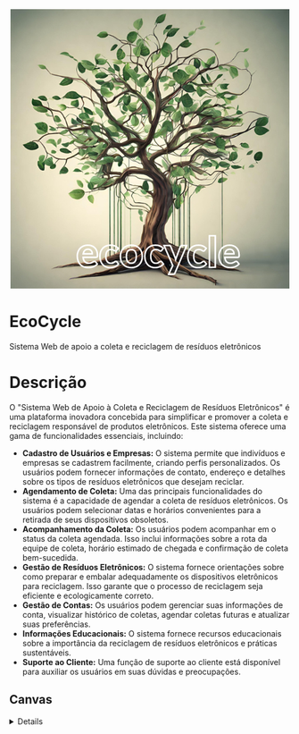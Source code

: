 
<div align="center">
  <img src="https://github.com/ronaldllima/Projeto-EcoCycle/blob/main/ecoCycle.png">
</div>

<div align="left">
  <h1>EcoCycle</h1> 
  Sistema Web de apoio a coleta e reciclagem de resíduos eletrônicos
</div>

<div align="left">
  <h1>Descrição</h1>
  <p>O "Sistema Web de Apoio à Coleta e Reciclagem de Resíduos Eletrônicos" é uma plataforma inovadora concebida para simplificar e promover a coleta e reciclagem responsável de produtos eletrônicos. Este sistema oferece uma gama de funcionalidades essenciais, incluindo: 
</p>
  <ul>
    <li>
      <b>Cadastro de Usuários e Empresas:</b> O sistema permite que indivíduos e empresas se cadastrem facilmente, criando perfis personalizados. Os usuários podem fornecer informações de contato, endereço e detalhes sobre os tipos de resíduos eletrônicos que desejam reciclar.
    </li>
    <li>
     <b>Agendamento de Coleta:</b> Uma das principais funcionalidades do sistema é a capacidade de agendar a coleta de resíduos eletrônicos. Os usuários podem selecionar datas e horários convenientes para a retirada de seus dispositivos obsoletos.
    </li>
    <li>
      <b>Acompanhamento da Coleta:</b> Os usuários podem acompanhar em o status da coleta agendada. Isso inclui informações sobre a rota da equipe de coleta, horário estimado de chegada e confirmação de coleta bem-sucedida.
    </li>
    <li>
      <b>Gestão de Resíduos Eletrônicos:</b> O sistema fornece orientações sobre como preparar e embalar adequadamente os dispositivos eletrônicos para reciclagem. Isso garante que o processo de reciclagem seja eficiente e ecologicamente correto.
    </li>
    <li>
      <b>Gestão de Contas:</b> Os usuários podem gerenciar suas informações de conta, visualizar histórico de coletas, agendar coletas futuras e atualizar suas preferências.
    </li>
    <li>
      <b>Informações Educacionais:</b> O sistema fornece recursos educacionais sobre a importância da reciclagem de resíduos eletrônicos e práticas sustentáveis.
    </li>
    <li>
      <b>Suporte ao Cliente:</b> Uma função de suporte ao cliente está disponível para auxiliar os usuários em suas dúvidas e preocupações.
    </li>
  </ul>
</div>


##  Canvas
<details>
  
  ![Canvas](canvas.png)
  
</details>

<!---
# Apresentação
<details>

O EcoCycle é muito mais do que um sistema web de coleta e reciclagem de produtos eletrônicos; é uma poderosa plataforma que nos impulsiona rumo a um futuro mais verde e sustentável. Em um mundo onde a preservação do meio ambiente tornou-se uma prioridade inegociável, nossa missão é proporcionar uma solução inovadora para enfrentar o desafio crescente do descarte inadequado de resíduos eletrônicos.
Ao longo dos anos, testemunhamos o impacto negativo do descarte irresponsável de produtos eletrônicos: poluição do solo, contaminação de rios e danos à saúde pública. Reconhecendo a urgência dessa questão, o EcoCycle nasceu para ser parte da mudança. Nossa visão é construir um mundo em que a reciclagem e o reaproveitamento de materiais se tornem parte intrínseca da nossa cultura.
O que nos diferencia é o compromisso com a simplicidade e a eficiência. O EcoCycle foi projetado para ser intuitivo e acessível a todos, desde indivíduos que desejam descartar seus dispositivos eletrônicos antigos até empresas que buscam adotar práticas sustentáveis. Com apenas alguns cliques, nossos usuários podem localizar pontos de coleta próximos, aprender sobre os produtos aceitos e seus processos de reciclagem, e acompanhar o impacto positivo de suas ações no meio ambiente.
Nosso sistema é movido pelo poder da informação e da conscientização. Acreditamos que ao fornecer informações detalhadas sobre a importância da reciclagem, os impactos negativos do descarte inadequado e os benefícios da economia circular, estamos capacitando nossos usuários a fazerem escolhas responsáveis e sustentáveis. O EcoCycle é mais do que uma plataforma, é uma jornada de transformação ambiental.
Contamos com uma equipe dedicada e engajada que trabalha incansavelmente para aprimorar o sistema e fortalecer parcerias com empresas de coleta e órgãos governamentais. Nossos stakeholders são essenciais para o sucesso dessa empreitada, e juntos formamos uma comunidade comprometida em fazer a diferença.
Ao escolher o EcoCycle, você não apenas contribui para a preservação do meio ambiente, mas também se torna um agente ativo de mudança. Juntos, podemos criar um mundo onde a coleta e reciclagem de produtos eletrônicos sejam práticas comuns e essenciais. Vamos caminhar juntos rumo a um futuro mais limpo, sustentável e promissor.
Seja bem-vindo ao EcoCycle - onde sustentabilidade, inovação e consciência ambiental se encontram para moldar um mundo melhor para as gerações futuras. Junte-se a nós nessa jornada e faça parte dessa revolução verde!
EcoCycle: Contribuindo para um Mundo Mais Sustentável!

</details>

## Declaração de Escopo do Projeto 
<details>

### Título: EcoCycle

Descrição: O projeto consiste na criação de um sistema web que permita a coleta e reciclagem de produtos eletrônicos de forma segura e sustentável. O sistema será acessível por meio de um site, onde os usuários poderão se cadastrar, informar dados dos produtos eletrônicos que desejam descartar, agendar a coleta e acompanhar o status do processo de coleta e reciclagem.

Patrocinador (Cliente): Empresa de reciclagem de produtos eletrônicos "ReciclaTech Ltda."

## Equipe:
- Gerente de Projeto
- Analista de Requisitos
- Designer de Interfaces
- Desenvolvedores Web
- Testadores de Qualidade

## Objetivos:
- Criar um sistema web para coleta e reciclagem de produtos eletrônicos de forma segura e sustentável;
- Permitir o cadastro e o agendamento de coleta pelos usuários;
- Facilitar o acompanhamento do processo de coleta e reciclagem pelos usuários;
- Contribuir para a preservação do meio ambiente por meio da reciclagem adequada de produtos eletrônicos;

## Justificativa: 
A crescente produção de lixo eletrônico tem se tornado um grande problema ambiental em todo o mundo, e a reciclagem adequada desses produtos é fundamental para a preservação do meio ambiente. O sistema web de coleta e reciclagem de produtos eletrônicos tem como objetivo contribuir para a solução desse problema, tornando o processo de descarte mais fácil, seguro e sustentável.

## Fatores de sucesso:
- Funcionamento adequado do sistema web, sem falhas ou erros;
- Coleta e reciclagem efetiva dos produtos eletrônicos cadastrados pelos usuários;
- Satisfação dos usuários com o sistema.



## Restrições:
- Disponibilidade limitada de recursos financeiros para o desenvolvimento do projeto;
- Prazo limitado para a conclusão do projeto.

## Premissas:
- Os usuários serão responsáveis por fornecer informações corretas e precisas sobre os produtos eletrônicos que desejam descartar;
- A empresa de reciclagem de produtos eletrônicos ReciclaTech Ltda. será responsável pelo processo de reciclagem dos produtos coletados.

## Exclusões específicas:
- Não será feita a coleta de produtos eletrônicos fora do território nacional;
- Não serão aceitos produtos eletrônicos em mau estado de conservação.

## Entregas principais:
- Documentação de requisitos do sistema web;
- Design de interfaces do sistema web;
- Código fonte do sistema web;
- Testes de qualidade do sistema web.
- Orçamento previsto: R$ 150.000,00

## Marcos principais:
- Conclusão da documentação de requisitos: 15/06/2023
- Conclusão do design de interfaces: 30/06/2023
- Conclusão do desenvolvimento do sistema web: 30/09/2023
- onclusão dos testes de qualidade: 15/10/2023
- Lançamento do sistema web: 01/11/2023

## Critérios de aceitação do projeto:
- O desenvolvimento do aplicativo web deverá ser concluído no prazo de 12 meses estipulado.
- O aplicativo web deverá atender a todos os critérios definidos na documentação de requisitos.
- O aplicativo web deverá oferecer recursos para o gerenciamento de registros de usuários, empresas parceiras, produtos eletrônicos, pontos de coleta e informações de   reciclagem.
- O aplicativo web deverá permitir que os usuários agendem a coleta de produtos eletrônicos e visualizem os pontos de coleta mais próximos.
- O aplicativo web deverá fornecer relatórios precisos sobre a quantidade de produtos coletados e reciclados.
- O aplicativo web deverá possuir uma interface intuitiva e de fácil utilização para os usuários.
- A segurança do aplicativo web deverá ser uma prioridade para garantir a proteção dos dados de usuários e empresas parceiras.
- O aplicativo web deverá ser escalável para suportar uma grande quantidade de usuários e empresas parceiras.
- O aplicativo web deverá estar em conformidade com todas as leis e regulamentações ambientais aplicáveis.
- Antes do lançamento, o aplicativo web deverá passar por testes abrangentes para assegurar sua funcionalidade e qualidade.
  
</details>

## Governança ambiental, social e corporativa "ESG"
<details>
  
### Ambiental (E - Environmental):
Eficiência Energética: Certifique-se de que o sistema seja desenvolvido de forma eficiente em termos de energia, minimizando o consumo de recursos e reduzindo a pegada de carbono.
Impacto Ambiental: Avalie e minimize o impacto ambiental do sistema, especialmente em relação ao consumo de energia e ao uso de materiais.
Reciclagem Eletrônica: Promova ativamente a reciclagem eletrônica entre os usuários, destacando os benefícios ambientais da ação.

### Social (S - Social):
Inclusão e Acessibilidade: Garanta que o sistema seja acessível a todos, independentemente de suas habilidades, necessidades especiais ou origens culturais.
Diversidade e Igualdade: Promova uma cultura de diversidade e inclusão em toda a equipe de projeto e em suas práticas de contratação.
Impacto Social Positivo: Considere como o sistema pode ter um impacto positivo nas comunidades locais e nas partes interessadas.

### Governança (G - Governance):
Transparência: Mantenha uma comunicação transparente com todas as partes interessadas sobre o progresso do projeto, seus objetivos e seu impacto.
Ética Empresarial: Garanta que todas as atividades do projeto estejam em conformidade com os mais altos padrões éticos e legais.
Gestão de Riscos: Implemente uma sólida gestão de riscos que identifique e aborde questões de conformidade, segurança e integridade de dados.
</details>



## Stakeholders do Projeto:
<details>
  
1. Cliente/Patrocinador: Empresa de reciclagem de produtos eletrônicos "ReciclaTech Ltda.", responsável por fornecer os recursos financeiros para o desenvolvimento do projeto e interessada em implementar o sistema web de coleta e reciclagem.
2. Usuários: Indivíduos e empresas que desejam descartar corretamente produtos eletrônicos. Eles utilizarão o sistema web para cadastrar os produtos, agendar a coleta e acompanhar o processo de reciclagem.
3. Equipe de Desenvolvimento: Engloba gerente de projeto, analista de requisitos, designer de interfaces, desenvolvedores web e testadores de qualidade. Eles são responsáveis por desenvolver, testar e implementar o sistema web.
4. Parceiros de Coleta: Empresas ou organizações que serão responsáveis pela coleta dos produtos eletrônicos agendados pelos usuários. Podem incluir empresas de logística ou serviços de reciclagem.
5. Gestores Ambientais: Representantes de órgãos governamentais ou organizações ambientais envolvidas na regulamentação e fiscalização da coleta e reciclagem de produtos eletrônicos.
6. Instituições de Caridade: Entidades que poderão receber as doações dos pontos obtidos pelos usuários por meio do descarte correto de produtos eletrônicos. Essas instituições podem beneficiar-se das doações recebidas.
7. Fornecedores de Hardware e Software: Empresas ou fornecedores de tecnologia que possam fornecer os recursos necessários para a infraestrutura e hospedagem do sistema web.
8. Sociedade e Meio Ambiente: Stakeholders indiretos que são afetados positivamente pelo projeto, pois a correta coleta e reciclagem de produtos eletrônicos contribui para a preservação ambiental e redução de resíduos.
  
</details>


## A Política Nacional de Resíduos Sólidos:
<details>
  
>A Política Nacional de Resíduos Sólidos (Lei nº 12.305/2010) é uma legislação brasileira que estabelece diretrizes e responsabilidades para a gestão adequada dos resíduos sólidos, incluindo os produtos eletrônicos. A PNRS tem como objetivo principal promover a preservação da saúde pública, da qualidade ambiental e o desenvolvimento sustentável.

### A PNRS estabelece diversas diretrizes e instrumentos que são relevantes para o projeto de coleta e reciclagem de produtos eletrônicos. Alguns pontos importantes incluem:
1. Responsabilidade Compartilhada: A PNRS estabelece que a responsabilidade pelo ciclo de vida dos produtos e embalagens é compartilhada entre fabricantes, importadores, distribuidores, comerciantes, consumidores e o poder público. Isso significa que os fabricantes e importadores de produtos eletrônicos têm a responsabilidade de estruturar e implementar sistemas de logística reversa, visando a coleta e reciclagem adequada desses produtos após o seu descarte pelos consumidores.
2. Logística Reversa: A PNRS estabelece a obrigatoriedade da implementação da logística reversa para produtos eletrônicos. Isso significa que os fabricantes e importadores têm a responsabilidade de criar e disponibilizar sistemas de coleta e reciclagem para esses produtos, garantindo que eles sejam adequadamente destinados após o descarte pelo usuário final.
3. Planos de Gerenciamento de Resíduos Sólidos: A PNRS prevê que os municípios e o Distrito Federal elaborem seus Planos de Gerenciamento de Resíduos Sólidos, que devem incluir ações e metas para a coleta seletiva, a destinação adequada dos resíduos e a promoção da inclusão social e cooperativas de catadores. Esses planos são importantes para garantir a integração do projeto de coleta e reciclagem de produtos eletrônicos dentro do contexto da gestão dos resíduos sólidos localmente.
### Além da PNRS, é importante considerar outras leis e regulamentações aplicáveis ao projeto, como:
1. Lei de Crimes Ambientais (Lei nº 9.605/1998): Estabelece sanções penais e administrativas para condutas lesivas ao meio ambiente, incluindo o descarte inadequado de resíduos sólidos e produtos eletrônicos.
2. Normas Técnicas ABNT: A Associação Brasileira de Normas Técnicas (ABNT) possui normas relacionadas à gestão ambiental, resíduos sólidos e logística reversa, que podem ser utilizadas como referência para o desenvolvimento do sistema web.
3. Regulamentações estaduais e municipais: É importante considerar as leis e regulamentos específicos de cada estado e município onde o projeto será implementado, pois podem existir normas adicionais ou particularidades regionais relacionadas à gestão de resíduos sólidos.
   
</details>


## Sistema Web de apoio a coleta e reciclagem de produtos eletrônicos
<details>
  
### Documentação de Requisitos para o Sistema Web de Coleta e Reciclagem de Produtos Eletrônicos:

> - Requisito: Cadastro de usuários
Categoria: Funcional
Descrição: O sistema deve permitir que usuários se cadastrem informando dados como nome, endereço, e-mail e senha para acesso ao sistema.
Prioridade: Alta

> - Requisito: Cadastro de produtos eletrônicos
Categoria: Funcional
Descrição: O sistema deve permitir que usuários cadastrados informem dados dos produtos eletrônicos que desejam descartar, como marca, modelo, ano de fabricação e condições do produto.
Prioridade: Alta

> - Requisito: Agendamento de coleta
Categoria: Funcional
Descrição: O sistema deve permitir que usuários agendem a coleta dos produtos eletrônicos cadastrados, informando a data, horário e local da coleta.
Prioridade: Média

> - Requisito: Rastreamento da coleta
Categoria: Funcional
Descrição: O sistema deve permitir que usuários acompanhem o status da coleta dos produtos eletrônicos agendados, desde o momento do agendamento até a conclusão da coleta.
Prioridade: Média

> - Requisito: Pontuação por descarte correto
Categoria: Funcional
Descrição: O sistema deve atribuir pontos aos usuários que descartarem corretamente os produtos eletrônicos, que poderão ser utilizados em benefício próprio ou em doações a instituições de caridade.
Prioridade: Baixa

> - Requisito: Relatórios de coleta e reciclagem
Categoria: Não Funcional
Descrição: O sistema deve permitir a geração de relatórios sobre a quantidade e tipos de produtos eletrônicos coletados e reciclados, para fins de controle e gestão ambiental.
Prioridade: Alta

> - Requisito: Segurança da informação
Categoria: Não Funcional
Descrição: O sistema deve garantir a segurança dos dados dos usuários e das informações de coleta e reciclagem, por meio de criptografia e outras medidas de segurança.
Prioridade: Alta

> - Requisito: Integração com redes sociais
Categoria: Não Funcional
Descrição: O sistema deve permitir a integração com redes sociais, para que usuários possam compartilhar informações sobre a iniciativa e incentivar mais pessoas a aderirem ao projeto.
Prioridade: Baixa

</details>

## Estrutura Analítica do Projeto (EAP):

<details>

- Início do Projeto
  - Definição do Escopo
  - Levantamento de Requisitos
  - Análise de Viabilidade
  - Plano de Gerenciamento do Projeto
  - Plano de Gerenciamento de tempo
  - Plano de gerenciamento de custo
  - Plano de gerenciamento de riscos
    
- Planejamento e Design
  - Planejamento do Cronograma
  - Planejamento de Recursos
  - Planejamento de Custos
  - Design da Arquitetura do Sistema
  - Design da Interface do Usuário
  - Planejamento de Testes
    
- Desenvolvimento
  - Software funcional
  - Versões ou releases
  - Documentação
  - Protótipos
  - Relatórios de progresso
    
- Testes e Validação
  - Testes de Unidade
  - Testes de Integração
  - Testes de Aceitação
  - Testes de Desempenho
  - Validação do Sistema
    
- Implantação e Lançamento
  - Preparação do Ambiente de Produção
  - Migração de Dados
  - Treinamento de Usuários
  - Lançamento do Sistema
  - Monitoramento e Ajustes Iniciais
    
- Encerramento do Projeto
  - Documentação Final do Projeto
  - Relatório de Lições Aprendidas
  - Encerramento Administrativo
  
</details>

## Gerenciamento de Tempo:
<details>

Análise de Requisitos (Duração: 2 semanas)
Sequência: Essa atividade é realizada no início do projeto, antes do planejamento detalhado.
Profissionais envolvidos: Analistas de Negócios, Stakeholders


Planejamento do Projeto (Duração: 1 semana)
Sequência: Após a conclusão da análise de requisitos, inicia-se o planejamento do projeto.
Profissionais envolvidos: Gerente de Projeto, Equipe de Desenvolvimento, Analistas de Negócios


Design e Prototipagem do Sistema (Duração: 3 semanas)
Sequência: O design e prototipagem ocorrem após a definição do escopo e requisitos.
Profissionais envolvidos: Designers de UX/UI, Desenvolvedores Front-end

Desenvolvimento do Sistema (Duração: 12 semanas)
Sequência: Após a aprovação do design, inicia-se o desenvolvimento do sistema.
Profissionais envolvidos: Desenvolvedores Full-stack, Desenvolvedores Back-end


Testes e Depuração (Duração: 4 semanas)
Sequência: Após a conclusão do desenvolvimento, os testes e depuração são realizados.
Profissionais envolvidos: Equipe de Controle de Qualidade, Desenvolvedores

Implementação e Integração (Duração: 2 semanas)
Sequência: Após os testes, a implementação e integração do sistema ocorrem.
Profissionais envolvidos: Equipe de Desenvolvimento, Analistas de Negócios

Treinamento e Capacitação (Duração: 1 semana)
Sequência: O treinamento ocorre antes do lançamento oficial do sistema.
Profissionais envolvidos: Equipe de Desenvolvimento, Treinadores

Lançamento e Divulgação (Duração: 1 semana)
Sequência: Após o treinamento, ocorre o lançamento e divulgação do EcoCycle+.
Profissionais envolvidos: Equipe de Marketing, Gerente de Projeto

Monitoramento e Suporte (Contínuo)
Sequência: Após o lançamento, o monitoramento e suporte são contínuos.
Profissionais envolvidos: Equipe de Suporte, Equipe de Desenvolvimento
  
</details>

## Gerenciamento do Custo do Projeto:
<details>

Desenvolvimento de Software:
Contratação de uma equipe de desenvolvimento de software (full-stack, front-end e back-end): $100.000

Design e Prototipagem:
Serviços de design de interfaces gráficas e experiência do usuário (UX/UI): $30.000

Infraestrutura e Hospedagem:
Aquisição de servidores e infraestrutura de hospedagem em nuvem: $20.000

Testes e Controle de Qualidade:
Contratação de uma equipe de controle de qualidade para testes do sistema: $15.000

Treinamento e Capacitação:
Treinamento da equipe de suporte e capacitação de parceiros de coleta: $10.000

Marketing e Divulgação:
Campanhas de lançamento e divulgação do EcoCycle+: $25.000

Licenças de Software e Ferramentas:
Aquisição de licenças de software e ferramentas de desenvolvimento: $5.000

Gerenciamento do Projeto:
Recursos alocados para a gestão e coordenação do projeto: $15.000

Suporte e Manutenção:
Custos para a equipe de suporte e manutenção contínua do sistema: $10.000 (por ano)

Total Estimado: $230.000
  
</details>

## Gerenciamento de Pessoas do Projeto:
<details>

Usuários Finais:
Indivíduos e empresas utilizarão o sistema para realizar o descarte e a reciclagem de produtos eletrônicos. São os principais beneficiários do sistema.

Equipe de Desenvolvimento:
Desenvolvedores de software, engenheiros de software, designers de UX/UI e analistas de sistemas que trabalharão para criar e aprimorar o sistema EcoCycle+.

Gerente de Projeto:
Responsável pelo planejamento, coordenação e execução do projeto EcoCycle+. Ele/ela garante que o projeto seja concluído dentro do prazo e do orçamento estabelecidos, além de coordenar as atividades das diferentes equipes envolvidas.

Equipe de Suporte Técnico:
Profissionais encarregados de fornecer suporte técnico aos usuários, ajudando a solucionar problemas, responder a dúvidas e garantir uma experiência positiva para os usuários do sistema.

Equipe de Marketing e Comunicação:
Responsáveis por desenvolver e executar estratégias de marketing para divulgar o EcoCycle+ e aumentar sua adoção. Eles promovem o sistema em diferentes canais e trabalham para conscientizar o público sobre a importância da reciclagem eletrônica.

Parceiros de Coleta e Reciclagem:
Representantes das empresas de coleta de resíduos eletrônicos e centros de reciclagem que colaboram com o EcoCycle+. Eles atuam na coleta, transporte e tratamento adequado dos resíduos eletrônicos.

Equipe de Controle de Qualidade:
Responsável por garantir que o sistema atenda aos padrões de qualidade e funcione conforme o esperado. Eles realizam testes e revisões para identificar e corrigir possíveis falhas.

Investidores e Patrocinadores:
Pessoas físicas ou jurídicas que forneçam recursos financeiros para o desenvolvimento e operação contínua do sistema.

Administradores e Gestores:
Profissionais responsáveis por administrar e gerenciar a operação e manutenção do sistema, garantindo sua disponibilidade e eficiência.

Equipe de Conscientização Ambiental:
Profissionais encarregados de promover a conscientização ambiental e educar os usuários sobre a importância da reciclagem e da sustentabilidade.

</details>

## Gerenciamento dos Riscos do Projeto:
<details>

### Risco Tecnológico:<br>
Dificuldades técnicas podem surgir durante o desenvolvimento do sistema, como incompatibilidade de tecnologias, problemas de integração ou falhas na infraestrutura.<br>
**Impacto Potencial**: Atrasos no desenvolvimento, aumento dos custos e comprometimento da qualidade do sistema.<br>
**Medidas de Mitigação**: Realizar uma análise detalhada dos requisitos técnicos antes do início do projeto, envolver especialistas em tecnologia e realizar testes rigorosos durante o desenvolvimento.

Risco de Segurança:<br>
Vulnerabilidades de segurança no sistema podem permitir acesso não autorizado, vazamento de informações confidenciais ou ataques cibernéticos.<br>
**Impacto Potencial**: Danos à reputação da plataforma, violação da privacidade dos usuários e possíveis litígios legais.<br>
**Medidas de Mitigação**: Implementar práticas de segurança cibernética robustas, realizar auditorias de segurança e manter-se atualizado sobre as melhores práticas de proteção de dados.

Risco de Adoção:<br>
Baixa aceitação por parte dos usuários e empresas, resultando em baixo engajamento com a plataforma e baixo volume de coletas.<br>
**Impacto Potencial**: Redução do impacto ambiental esperado, baixo retorno do investimento e inviabilidade do projeto.<br>
**Medidas de Mitigação**: Realizar pesquisas de mercado para entender as necessidades dos usuários, desenvolver uma interface intuitiva e promover campanhas de conscientização sobre a importância da reciclagem.

Risco de Parcerias:<br>
Possíveis dificuldades em estabelecer parcerias com empresas de coleta de resíduos eletrônicos ou órgãos governamentais.<br>
**Impacto Potencial**: Restrição do alcance do projeto, falta de pontos de coleta e dificuldade em garantir a reciclagem adequada.<br>
**Medidas de Mitigação**: Investir em networking com empresas e instituições, oferecer incentivos para parcerias e apresentar os benefícios mútuos da colaboração.

Risco Financeiro:<br>
Aumento dos custos de desenvolvimento, infraestrutura e operação, ultrapassando o orçamento previsto.<br>
**Impacto Potencial**: Restrição de recursos, possível inviabilidade financeira do projeto e redução da qualidade do sistema.<br>
**Medidas de Mitigação**: Realizar uma estimativa financeira detalhada, revisar regularmente o orçamento, considerar alternativas de financiamento e planejar contingências.

Risco de Concorrência:<br>
Descrição: Possibilidade de surgimento de outros sistemas ou soluções concorrentes no mercado.<br>
**Impacto Potencial**: Redução da participação de mercado, necessidade de diferenciação e aumento da pressão para inovação.<br>
**Medidas de Mitigação**: Acompanhar o mercado, identificar pontos fortes e fracos da concorrência, e buscar constantemente inovar e melhorar a plataforma.
  
</details>

## Gerenciamento das Partes Interessadas:
<details>

  
Usuários Finais:
Indivíduos e empresas utilizam o EcoCycle+ para apoio no descarte de produtos eletrônicos de forma sustentável.

Empresas de Coleta de Resíduos Eletrônicos:
Empresas especializadas na coleta e transporte de resíduos eletrônicos para os centros de reciclagem.

Órgãos Governamentais:
Agências governamentais responsáveis por políticas e regulamentações ambientais e de reciclagem.

Equipe de Desenvolvimento do Projeto:
Profissionais envolvidos no desenvolvimento do sistema EcoCycle+, incluindo desenvolvedores, designers e analistas.

Equipe de Suporte:
Profissionais encarregados de fornecer suporte técnico e atendimento ao cliente para os usuários do sistema.

Gerente de Projeto:
Responsável pela gestão geral do projeto, coordenação das equipes e garantia do cumprimento dos objetivos.

Investidores e Patrocinadores:
Pessoas físicas ou jurídicas que forneçam recursos financeiros para o desenvolvimento do sistema.

Meio Ambiente e Comunidade Local:
A comunidade local e o meio ambiente como um todo, que se beneficiam da redução do descarte inadequado de resíduos eletrônicos.

Parceiros e Instituições de Reciclagem:
Empresas ou organizações que recebem os resíduos eletrônicos coletados pelo sistema EcoCycle+ para reciclagem e reutilização.

Organizações Ambientais:
Entidades que atuam na defesa e preservação do meio ambiente, apoiando iniciativas sustentáveis como o EcoCycle+.

</details>

## Gerenciamento de qualidade:
<details>

Experiência do Usuário (UX):
Interface amigável e intuitiva para facilitar a navegação e utilização do sistema.
Resposta rápida e eficiente às ações dos usuários, garantindo uma experiência sem problemas.

Funcionalidades Confiáveis:
Todas as funcionalidades devem operar conforme o esperado, sem erros ou comportamentos inesperados.
Testes rigorosos para validar o funcionamento de cada funcionalidade antes do lançamento.

Segurança dos Dados:
Implementação de medidas de segurança para proteger os dados dos usuários, garantindo privacidade e confidencialidade.
Criptografia e autenticação para evitar acesso não autorizado e proteger informações sensíveis.

Conformidade Regulatória:
Cumprimento das regulamentações e leis pertinentes relacionadas à coleta e reciclagem de produtos eletrônicos.
Garantia de que o sistema atenda a todas as normas e diretrizes ambientais e de proteção ao consumidor.

Desempenho e Escalabilidade:
Certificar-se de que o sistema suporte a demanda crescente de usuários sem degradar o desempenho.
Monitoramento contínuo do desempenho do sistema e otimização quando necessário.

Testes e Controle de Qualidade:
Realização de testes abrangentes durante todo o desenvolvimento para identificar e corrigir falhas.
Revisões e auditorias regulares para garantir a conformidade com os padrões de qualidade.

Feedback dos Usuários:
Coleta e análise do feedback dos usuários para identificar áreas de melhoria e realizar atualizações relevantes.

Atualizações e Manutenção:
Realização de atualizações periódicas para corrigir bugs, adicionar novas funcionalidades e melhorar a performance.
Monitoramento e manutenção contínuos para garantir o funcionamento adequado do sistema ao longo do tempo.

Sustentabilidade:
Consideração da sustentabilidade em todas as fases do projeto, desde a construção até a operação, com foco na redução do impacto ambiental.

Conformidade com Padrões de Desenvolvimento:
Adesão a padrões de desenvolvimento de software para garantir a qualidade do código e facilitar a manutenção futura.

</details>
-->
